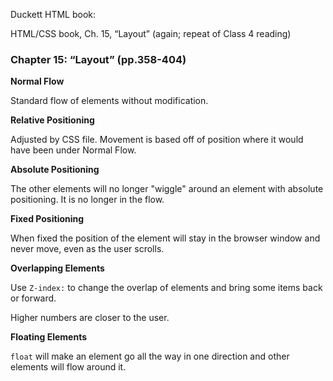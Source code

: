 Duckett HTML book:

HTML/CSS book, Ch. 15, “Layout” (again; repeat of Class 4 reading)

### Chapter 15: “Layout” (pp.358-404)

**Normal Flow**

Standard flow of elements without modification.

**Relative Positioning**

Adjusted by CSS file. Movement is based off of position where it would have been under Normal Flow.

**Absolute Positioning**

The other elements will no longer "wiggle" around an element with absolute positioning. It is no longer in the flow.

**Fixed Positioning**

When fixed the position of the element will stay in the browser window and never move, even as the user scrolls.

**Overlapping Elements**

Use ``Z-index:`` to change the overlap of elements and bring some items back or forward.

Higher numbers are closer to the user.

**Floating Elements**

``float`` will make an element go all the way in one direction and other elements will flow around it.
